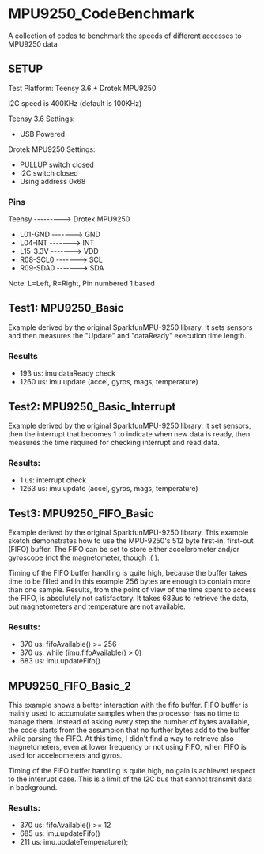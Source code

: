 # MPU9250_CodeBenchmark
A collection of codes to benchmark the speeds of different accesses to MPU9250 data

## SETUP
Test Platform: Teensy 3.6 + Drotek MPU9250

I2C speed is 400KHz (default is 100KHz)

Teensy 3.6 Settings:
- USB Powered

Drotek MPU9250 Settings:
- PULLUP switch closed
- I2C switch closed 
- Using address 0x68

### Pins
Teensy ---------> Drotek MPU9250
* L01-GND  -------> GND
* L04-INT  -------> INT
* L15-3.3V -------> VDD
* R08-SCL0 -------> SCL
* R09-SDA0 -------> SDA

Note: L=Left, R=Right, Pin numbered 1 based

## Test1: MPU9250_Basic

Example derived by the original SparkfunMPU-9250 library.
It sets sensors and then measures the "Update" and "dataReady"
execution time length.

### Results
* 193 us: imu dataReady check
* 1260 us: imu update (accel, gyros, mags, temperature)

## Test2: MPU9250_Basic_Interrupt

Example derived by the original SparkfunMPU-9250 library.
It set sensors, then the interrupt that becomes 1 to
indicate when new data is ready, then measures the time
required for checking interrupt and read data.

### Results:
* 1 us: interrupt check
* 1263 us: imu update (accel, gyros, mags, temperature)

## Test3: MPU9250_FIFO_Basic

Example derived by the original SparkfunMPU-9250 library.
This example sketch demonstrates how to use the MPU-9250's
512 byte first-in, first-out (FIFO) buffer. The FIFO can be
set to store either accelerometer and/or gyroscope (not the
magnetometer, though :( ).

Timing of the FIFO buffer handling is quite high, because
the buffer takes time to be filled and in this example 256
bytes are enough to contain more than one sample.
Results, from the point of view of the time spent to access
the FIFO, is absolutely not satisfactory.
It takes 683us to retrieve the data, but magnetometers and 
temperature are not available.

### Results:
- 370 us: fifoAvailable() >= 256
- 370 us: while (imu.fifoAvailable() > 0)
- 683 us: imu.updateFifo()

## MPU9250_FIFO_Basic_2

This example shows a better interaction with the fifo buffer.
FIFO buffer is mainly used to accumulate samples when the 
processor has no time to manage them.
Instead of asking every step the number of bytes available,
the code starts from the assumpion that no further bytes 
add to the buffer while parsing the FIFO.
At this time, I didn't find a way to retrieve also magnetometers, 
even at lower frequency or not using FIFO, when FIFO is used 
for acceleometers and gyros. 

Timing of the FIFO buffer handling is quite high, no gain
is achieved respect to the interrupt case. This is a limit
of the I2C bus that cannot transmit data in background.

### Results:
- 370 us: fifoAvailable() >= 12
- 685 us: imu.updateFifo()
- 211 us: imu.updateTemperature();